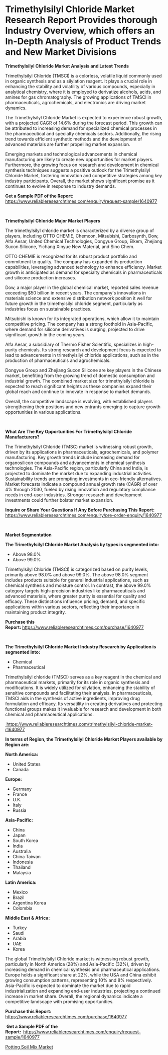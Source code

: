 <p><h1>Trimethylsilyl Chloride Market Research Report Provides thorough Industry Overview, which offers an In-Depth Analysis of Product Trends and New Market Divisions</h1></p><p><strong>Trimethylsilyl Chloride Market Analysis and Latest Trends</strong></p>
<p><p>Trimethylsilyl Chloride (TMSCl) is a colorless, volatile liquid commonly used in organic synthesis and as a silylation reagent. It plays a crucial role in enhancing the stability and volatility of various compounds, especially in analytical chemistry, where it is employed to derivatize alcohols, acids, and amines for gas chromatography. The growing applications of TMSCl in pharmaceuticals, agrochemicals, and electronics are driving market dynamics.</p><p>The Trimethylsilyl Chloride Market is expected to experience robust growth, with a projected CAGR of 14.6% during the forecast period. This growth can be attributed to increasing demand for specialized chemical processes in the pharmaceutical and specialty chemicals sectors. Additionally, the rising trend towards efficient synthetic methods and the development of advanced materials are further propelling market expansion. </p><p>Emerging markets and technological advancements in chemical manufacturing are likely to create new opportunities for market players. Furthermore, the growing focus on research and development in chemical synthesis techniques suggests a positive outlook for the Trimethylsilyl Chloride Market, fostering innovation and competitive strategies among key industry participants. Overall, the market shows significant promise as it continues to evolve in response to industry demands.</p></p>
<p><strong>Get a Sample PDF of the Report:&nbsp;</strong> <a href="https://www.reliableresearchtimes.com/enquiry/request-sample/1640977?utm_campaign=2237&utm_medium=2&utm_source=Github&utm_content=ia&utm_term=02042025&utm_id=trimethylsilyl-chloride">https://www.reliableresearchtimes.com/enquiry/request-sample/1640977</a></p>
<p>&nbsp;</p>
<p><strong>Trimethylsilyl Chloride Major Market Players</strong></p>
<p><p>The trimethylsilyl chloride market is characterized by a diverse group of players, including OTTO CHEMIE, Chemcon, Mitsubishi, Carbosynth, Dow, Alfa Aesar, United Chemical Technologies, Dongyue Group, Elkem, Zhejiang Sucon Silicone, Yichang Xinyue New Material, and Sino Chem. </p><p>OTTO CHEMIE is recognized for its robust product portfolio and commitment to quality. The company has expanded its production capabilities, leveraging advanced technology to enhance efficiency. Market growth is anticipated as demand for specialty chemicals in pharmaceuticals and silicone production increases.</p><p>Dow, a major player in the global chemical market, reported sales revenue exceeding $50 billion in recent years. The company's innovations in materials science and extensive distribution network position it well for future growth in the trimethylsilyl chloride segment, particularly as industries focus on sustainable practices.</p><p>Mitsubishi is known for its integrated operations, which allow it to maintain competitive pricing. The company has a strong foothold in Asia-Pacific, where demand for silicone derivatives is surging, projected to drive significant growth in the coming years.</p><p>Alfa Aesar, a subsidiary of Thermo Fisher Scientific, specializes in high-purity chemicals. Its strong research and development focus is expected to lead to advancements in trimethylsilyl chloride applications, such as in the production of pharmaceuticals and agrochemicals.</p><p>Dongyue Group and Zhejiang Sucon Silicone are key players in the Chinese market, benefiting from the growing trend of domestic consumption and industrial growth. The combined market size for trimethylsilyl chloride is expected to reach significant heights as these companies expand their global reach and continue to innovate in response to market demands. </p><p>Overall, the competitive landscape is evolving, with established players strengthening their positions and new entrants emerging to capture growth opportunities in various applications.</p></p>
<p>&nbsp;</p>
<p><strong>What Are The Key Opportunities For Trimethylsilyl Chloride Manufacturers?</strong></p>
<p><p>The Trimethylsilyl Chloride (TMSC) market is witnessing robust growth, driven by its applications in pharmaceuticals, agrochemicals, and polymer manufacturing. Key growth trends include increasing demand for organosilicon compounds and advancements in chemical synthesis technologies. The Asia-Pacific region, particularly China and India, is projected to dominate the market due to expanding industrial activities. Sustainability trends are prompting investments in eco-friendly alternatives. Market forecasts indicate a compound annual growth rate (CAGR) of over 4% through 2030, fueled by rising innovation and regulatory compliance needs in end-user industries. Stronger research and development investments could further bolster market expansion.</p></p>
<p><strong>Inquire or Share Your Questions If Any Before Purchasing This Report:</strong> <a href="https://www.reliableresearchtimes.com/enquiry/pre-order-enquiry/1640977?utm_campaign=2237&utm_medium=2&utm_source=Github&utm_content=ia&utm_term=02042025&utm_id=trimethylsilyl-chloride">https://www.reliableresearchtimes.com/enquiry/pre-order-enquiry/1640977</a></p>
<p>&nbsp;</p>
<p><strong>Market Segmentation</strong></p>
<p><strong>The Trimethylsilyl Chloride Market Analysis by types is segmented into:</strong></p>
<p><ul><li>Above 98.0%</li><li>Above 99.0%</li></ul></p>
<p><p>Trimethylsilyl Chloride (TMSCl) is categorized based on purity levels, primarily above 98.0% and above 99.0%. The above 98.0% segment includes products suitable for general industrial applications, such as chemical synthesis and moisture control. In contrast, the above 99.0% category targets high-precision industries like pharmaceuticals and advanced materials, where greater purity is essential for quality and efficacy. These distinctions influence pricing, demand, and specific applications within various sectors, reflecting their importance in maintaining product integrity.</p></p>
<p><strong>Purchase this Report:&nbsp;</strong><a href="https://www.reliableresearchtimes.com/purchase/1640977?utm_campaign=2237&utm_medium=2&utm_source=Github&utm_content=ia&utm_term=02042025&utm_id=trimethylsilyl-chloride">https://www.reliableresearchtimes.com/purchase/1640977</a></p>
<p>&nbsp;</p>
<p><strong>The Trimethylsilyl Chloride Market Industry Research by Application is segmented into:</strong></p>
<p><ul><li>Chemical</li><li>Pharmaceutical</li></ul></p>
<p><p>Trimethylsilyl chloride (TMSCl) serves as a key reagent in the chemical and pharmaceutical markets, primarily for its role in organic synthesis and modifications. It is widely utilized for silylation, enhancing the stability of sensitive compounds and facilitating their analysis. In pharmaceuticals, TMSCl aids in the synthesis of active ingredients, improving drug formulation and efficacy. Its versatility in creating derivatives and protecting functional groups makes it invaluable for research and development in both chemical and pharmaceutical applications.</p></p>
<p><a href="https://www.reliableresearchtimes.com/trimethylsilyl-chloride-market-r1640977?utm_campaign=2237&utm_medium=2&utm_source=Github&utm_content=ia&utm_term=02042025&utm_id=trimethylsilyl-chloride">&nbsp;https://www.reliableresearchtimes.com/trimethylsilyl-chloride-market-r1640977</a></p>
<p><strong>In terms of Region, the Trimethylsilyl Chloride Market Players available by Region are:</strong></p>
<p>
    <p> <strong> North America: </strong>
        <ul>
            <li>United States</li>
            <li>Canada</li>
        </ul>
        </p> 
    <p> <strong> Europe: </strong>
        <ul>
            <li>Germany</li>
            <li>France</li>
            <li>U.K.</li>
            <li>Italy</li>
            <li>Russia</li>
        </ul>
        </p> 
    <p> <strong> Asia-Pacific: </strong>
        <ul>
            <li>China</li>
            <li>Japan</li>
            <li>South Korea</li>
            <li>India</li>
            <li>Australia</li>
            <li>China Taiwan</li>
            <li>Indonesia</li>
            <li>Thailand</li>
            <li>Malaysia</li>
        </ul>
        </p> 
    <p> <strong> Latin America: </strong>
        <ul>
            <li>Mexico</li>
            <li>Brazil</li>
            <li>Argentina Korea</li>
            <li>Colombia</li>
        </ul>
        </p> 
    <p> <strong> Middle East & Africa: </strong>
        <ul>
            <li>Turkey</li>
            <li>Saudi</li>
            <li>Arabia</li>
            <li>UAE</li>
            <li>Korea</li>
        </ul>
    </p>
    </p>
<p><p>The global Trimethylsilyl Chloride market is witnessing robust growth, particularly in North America (28%) and Asia-Pacific (32%), driven by increasing demand in chemical synthesis and pharmaceutical applications. Europe holds a significant share at 22%, while the USA and China exhibit growing consumption patterns, representing 10% and 8% respectively. Asia-Pacific is expected to dominate the market due to rapid industrialization and expanding end-user industries, projecting a continued increase in market share. Overall, the regional dynamics indicate a competitive landscape with promising opportunities.</p></p>
<p><strong>Purchase this Report: </strong><a href="https://www.reliableresearchtimes.com/purchase/1640977?utm_campaign=2237&utm_medium=2&utm_source=Github&utm_content=ia&utm_term=02042025&utm_id=trimethylsilyl-chloride">https://www.reliableresearchtimes.com/purchase/1640977</a></p>
<p>&nbsp;<strong>Get a Sample PDF of the Report:&nbsp;&nbsp;</strong><a href="https://www.reliableresearchtimes.com/enquiry/request-sample/1640977?utm_campaign=2237&utm_medium=2&utm_source=Github&utm_content=ia&utm_term=02042025&utm_id=trimethylsilyl-chloride">https://www.reliableresearchtimes.com/enquiry/request-sample/1640977</a></p>
<p><strong></strong></p>
<p><p><a href="https://github.com/mcfred89/Market-Research-Report-List-1/blob/main/potting-soil-mix-market.md?utm_campaign=2237&utm_medium=2&utm_source=Github&utm_content=ia&utm_term=02042025&utm_id=trimethylsilyl-chloride">Potting Soil Mix Market</a></p></p>